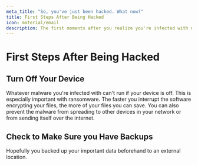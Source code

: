 ```yaml
---
meta_title: "So, you've just been hacked. What now?"
title: First Steps After Being Hacked
icon: material/email
description: The first moments after you realize you're infected with malware can be critical. Here's what you need to do.
---
```


# First Steps After Being Hacked

## Turn Off Your Device

Whatever malware you're infected with can't run if your device is off. This is especially important with ransomware. The faster you interrupt the software encrypting your files, the more of your files you can save. You can also prevent the malware from spreading to other devices in your network or from sending itself over the internet.

## Check to Make Sure you Have Backups

Hopefully you backed up your important data beforehand to an external location.